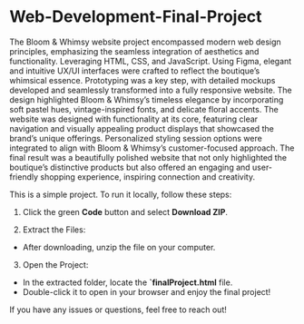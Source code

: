 # Web-Development-Final-Project
The Bloom & Whimsy website project encompassed modern web design principles, emphasizing the seamless integration of aesthetics and functionality. Leveraging HTML, CSS, and JavaScript. Using Figma, elegant and intuitive UX/UI interfaces were crafted to reflect the boutique’s whimsical essence.  Prototyping was a key step, with detailed mockups developed and seamlessly transformed into a fully responsive website. The design highlighted Bloom & Whimsy’s timeless elegance by incorporating soft pastel hues, vintage-inspired fonts, and delicate floral accents.  The website was designed with functionality at its core, featuring clear navigation and visually appealing product displays that showcased the brand’s unique offerings. Personalized styling session options were integrated to align with Bloom & Whimsy’s customer-focused approach.  The final result was a beautifully polished website that not only highlighted the boutique’s distinctive products but also offered an engaging and user-friendly shopping experience, inspiring connection and creativity.

[Download Project ZIP]: https://github.com/giamana/Web-Development-Final-Project.git
This is a simple project. To run it locally, follow these steps:
  1. Click the green **Code** button and select **Download ZIP**.

  2. Extract the Files:
   - After downloading, unzip the file on your computer.

  3. Open the Project:
   - In the extracted folder, locate the **`finalProject.html** file.
   - Double-click it to open in your browser and enjoy the final project!

If you have any issues or questions, feel free to reach out!
